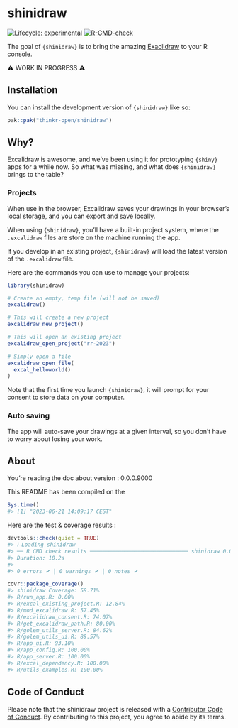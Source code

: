 
<!-- README.md is generated from README.Rmd. Please edit that file -->

# shinidraw

<!-- badges: start -->

[![Lifecycle:
experimental](https://img.shields.io/badge/lifecycle-experimental-orange.svg)](https://lifecycle.r-lib.org/articles/stages.html#experimental)
[![R-CMD-check](https://github.com/ColinFay/shinidraw/actions/workflows/R-CMD-check.yaml/badge.svg)](https://github.com/ColinFay/shinidraw/actions/workflows/R-CMD-check.yaml)
<!-- badges: end -->

The goal of `{shinidraw}` is to bring the amazing
[Exaclidraw](https://excalidraw.com/) to your R console.

⚠️ WORK IN PROGRESS ⚠️

## Installation

You can install the development version of `{shinidraw}` like so:

``` r
pak::pak("thinkr-open/shinidraw")
```

## Why?

Excalidraw is awesome, and we’ve been using it for prototyping `{shiny}`
apps for a while now. So what was missing, and what does `{shinidraw}`
brings to the table?

### Projects

When use in the browser, Excalidraw saves your drawings in your
browser’s local storage, and you can export and save locally.

When using `{shinidraw}`, you’ll have a built-in project system, where
the `.excalidraw` files are store on the machine running the app.

If you develop in an existing project, `{shinidraw}` will load the
latest version of the `.excalidraw` file.

Here are the commands you can use to manage your projects:

``` r
library(shinidraw)

# Create an empty, temp file (will not be saved)
excalidraw()

# This will create a new project
excalidraw_new_project()

# This will open an existing project
excalidraw_open_project("rr-2023")

# Simply open a file
excalidraw_open_file(
  excal_helloworld()
)
```

Note that the first time you launch `{shinidraw}`, it will prompt for
your consent to store data on your computer.

### Auto saving

The app will auto-save your drawings at a given interval, so you don’t
have to worry about losing your work.

## About

You’re reading the doc about version : 0.0.0.9000

This README has been compiled on the

``` r
Sys.time()
#> [1] "2023-06-21 14:09:17 CEST"
```

Here are the test & coverage results :

``` r
devtools::check(quiet = TRUE)
#> ℹ Loading shinidraw
#> ── R CMD check results ─────────────────────────────── shinidraw 0.0.0.9000 ────
#> Duration: 10.2s
#> 
#> 0 errors ✔ | 0 warnings ✔ | 0 notes ✔
```

``` r
covr::package_coverage()
#> shinidraw Coverage: 58.71%
#> R/run_app.R: 0.00%
#> R/excal_existing_project.R: 12.84%
#> R/mod_excalidraw.R: 57.45%
#> R/excalidraw_consent.R: 74.07%
#> R/get_excalidraw_path.R: 80.00%
#> R/golem_utils_server.R: 84.62%
#> R/golem_utils_ui.R: 89.57%
#> R/app_ui.R: 93.10%
#> R/app_config.R: 100.00%
#> R/app_server.R: 100.00%
#> R/excal_dependency.R: 100.00%
#> R/utils_examples.R: 100.00%
```

## Code of Conduct

Please note that the shinidraw project is released with a [Contributor
Code of
Conduct](https://contributor-covenant.org/version/2/1/CODE_OF_CONDUCT.html).
By contributing to this project, you agree to abide by its terms.
